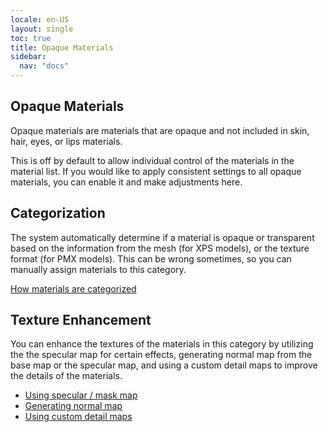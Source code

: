 ```yaml
---
locale: en-US
layout: single
toc: true
title: Opaque Materials
sidebar:
  nav: "docs"
---
```


## Opaque Materials
Opaque materials are materials that are opaque and not included in skin, hair, eyes, or lips materials.

This is off by default to allow individual control of the materials in the material list. If you would like to apply consistent settings to all opaque materials, you can enable it and make adjustments here.

## Categorization
The system automatically determine if a material is opaque or transparent based on the information from the mesh (for XPS models), or the texture format (for PMX models). This can be wrong sometimes, so you can manually assign materials to this category.

[How materials are categorized](material_settings.md#material-category)

## Texture Enhancement
You can enhance the textures of the materials in this category by utilizing the the specular map for certain effects, generating normal map from the base map or the specular map, and using a custom detail maps to improve the details of the materials.

* [Using specular / mask map](specular_map.md)
* [Generating normal map](normal_map.md)
* [Using custom detail maps](detail_map.md)